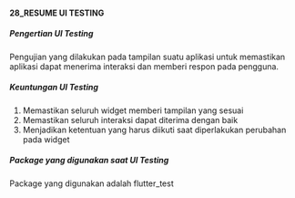 #### 28_RESUME UI TESTING
##### Pengertian UI Testing
Pengujian yang dilakukan pada tampilan suatu aplikasi untuk memastikan aplikasi dapat menerima interaksi dan memberi respon pada pengguna.

##### Keuntungan UI Testing
1. Memastikan seluruh widget memberi tampilan yang sesuai
2. Memastikan seluruh interaksi dapat diterima dengan baik
3. Menjadikan ketentuan yang harus diikuti saat diperlakukan perubahan pada widget

##### Package yang digunakan saat UI Testing
Package yang digunakan adalah flutter_test